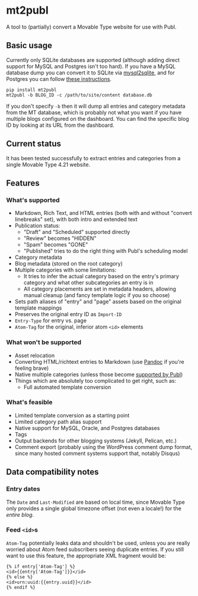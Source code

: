 # mt2publ

A tool to (partially) convert a Movable Type website for use with Publ.

## Basic usage

Currently only SQLite databases are supported (although adding direct support for MySQL and Postgres isn't too hard). If you have a MySQL database dump you can convert it to SQLite via [mysql2sqlite](https://github.com/dumblob/mysql2sqlite), and for Postgres you can follow [these instructions](https://manuelvanrijn.nl/blog/2012/01/18/convert-postgresql-to-sqlite/).

```
pip install mt2publ
mt2publ -b BLOG_ID -c /path/to/site/content database.db
```

If you don't specify `-b` then it will dump all entries and category metadata from the MT database, which is probably not what you want if you have multiple blogs configured on the dashboard. You can find the specific blog ID by looking at its URL from the dashboard.

## Current status

It has been tested successfully to extract entries and categories from a single Movable Type 4.21 website.

## Features

### What's supported

* Markdown, Rich Text, and HTML entries (both with and without "convert linebreaks" set), with both intro and extended text
* Publication status:
    * "Draft" and "Scheduled" supported directly
    * "Review" becomes "HIDDEN"
    * "Spam" becomes "GONE"
    * "Published" tries to do the right thing with Publ's scheduling model
* Category metadata
* Blog metadata (stored on the root category)
* Multiple categories with some limitations:
    * It tries to infer the actual category based on the entry's primary category and what other subcategories an entry is in
    * All category placements are set in metadata headers, allowing manual cleanup (and fancy template logic if you so choose)
* Sets path aliases of "entry" and "page" assets based on the original template mappings
* Preserves the original entry ID as `Import-ID`
* `Entry-Type` for entry vs. page
* `Atom-Tag` for the original, inferior atom `<id>` elements

### What won't be supported

* Asset relocation
* Converting HTML/richtext entries to Markdown (use [Pandoc](http://pandoc.org) if you're feeling brave)
* Native multiple categories (unless those become [supported by Publ](https://github.com/PlaidWeb/Publ/issues/163))
* Things which are absolutely too complicated to get right, such as:
    * Full automated template conversion

### What's feasible

* Limited template conversion as a starting point
* Limited category path alias support
* Native support for MySQL, Oracle, and Postgres databases
* Tags
* Output backends for other blogging systems (Jekyll, Pelican, etc.)
* Comment export (probably using the WordPress comment dump format, since many hosted comment systems support that, notably Disqus)

## Data compatibility notes

### Entry dates

The `Date` and `Last-Modified` are based on local time, since Movable Type only provides a single global timezone offset (not even a locale!) for the *entire blog*.

### Feed `<id>`s

`Atom-Tag` potentially leaks data and shouldn't be used, unless you are really worried about Atom feed subscribers seeing duplicate entries. If you still want to use this feature, the appropriate XML fragment would be:

```jinja
{% if entry['Atom-Tag'] %}
<id>{{entry['Atom-Tag']}}</id>
{% else %}
<id>urn:uuid:{{entry.uuid}}</id>
{% endif %}
```

